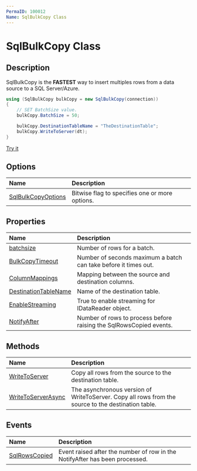 ```yaml
---
PermaID: 100012
Name: SqlBulkCopy Class
---
```


# SqlBulkCopy Class

## Description
SqlBulkCopy is the **FASTEST** way to insert multiples rows from a data source to a SQL Server/Azure.

```csharp
using (SqlBulkCopy bulkCopy = new SqlBulkCopy(connection))
{
    // SET BatchSize value.
    bulkCopy.BatchSize = 50;

    bulkCopy.DestinationTableName = "TheDestinationTable";
    bulkCopy.WriteToServer(dt);
}
```

[Try it](https://dotnetfiddle.net/JomX1U)

## Options

| Name | Description |
| :--- | :---------- |
| <a href="{{ site.github.url }}/sqlbulkcopyoptions">SqlBulkCopyOptions</a> | Bitwise flag to specifies one or more options. |

## Properties

| Name | Description |
| :--- | :---------- |
| <a href="{{ site.github.url }}/BatchSize">batchsize</a> | Number of rows for a batch. |
| <a href="{{ site.github.url }}/bulkcopytimeout">BulkCopyTimeout</a> | Number of seconds maximum a batch can take before it times out. |
| <a href="{{ site.github.url }}/columnmappings">ColumnMappings</a> | Mapping between the source and destination columns. |
| <a href="{{ site.github.url }}/destinationtablename">DestinationTableName</a> | Name of the destination table. |
| <a href="{{ site.github.url }}/enablestreaming">EnableStreaming</a> | True to enable streaming for IDataReader object. |
| <a href="{{ site.github.url }}/notifyafter">NotifyAfter</a> | Number of rows to process before raising the SqlRowsCopied events. |

## Methods

| Name | Description |
| :--- | :---------- |
| <a href="{{ site.github.url }}/writetoserver">WriteToServer</a> | Copy all rows from the source to the destination table. |
| <a href="{{ site.github.url }}/writetoserverasync">WriteToServerAsync</a> | The asynchronous version of WriteToServer. Copy all rows from the source to the destination table. |

## Events

| Name | Description |
| :--- | :---------- |
| <a href="{{ site.github.url }}/sqlbulkcopyoptions">SqlRowsCopied</a> | Event raised after the number of row in the NotifyAfter has been processed. |